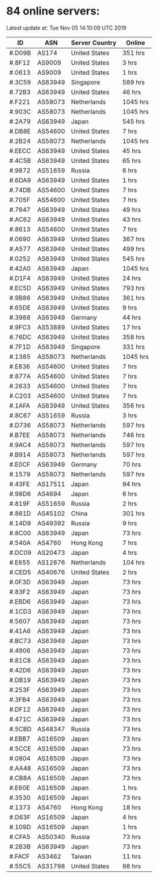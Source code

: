 # 84 online servers:

Latest update at: Tue Nov 05 14:10:09 UTC 2019

| ID | ASN | Server Country | Online |
| -- | --- | -------------- | ------ |
| #.D09B | AS174 | United States | 351 hrs |
| #.8F12 | AS9009 | United States | 3 hrs |
| #.0613 | AS9009 | United States | 1 hrs |
| #.3C59 | AS63949 | Singapore | 589 hrs |
| #.72B3 | AS63949 | United States | 46 hrs |
| #.F221 | AS58073 | Netherlands | 1045 hrs |
| #.903C | AS58073 | Netherlands | 1045 hrs |
| #.2A79 | AS63949 | Japan | 545 hrs |
| #.DB8E | AS54600 | United States | 7 hrs |
| #.2B24 | AS58073 | Netherlands | 1045 hrs |
| #.EECC | AS63949 | United States | 45 hrs |
| #.4C5B | AS63949 | United States | 65 hrs |
| #.9872 | AS51659 | Russia | 6 hrs |
| #.6DA9 | AS63949 | United States | 1 hrs |
| #.74DB | AS54600 | United States | 7 hrs |
| #.705F | AS54600 | United States | 7 hrs |
| #.7647 | AS63949 | United States | 49 hrs |
| #.AC62 | AS63949 | United States | 43 hrs |
| #.8613 | AS54600 | United States | 7 hrs |
| #.0690 | AS63949 | United States | 367 hrs |
| #.A577 | AS63949 | United States | 499 hrs |
| #.0252 | AS63949 | United States | 545 hrs |
| #.42A0 | AS63949 | Japan | 1045 hrs |
| #.D1F4 | AS63949 | United States | 24 hrs |
| #.EC5D | AS63949 | United States | 793 hrs |
| #.9B86 | AS63949 | United States | 361 hrs |
| #.65DE | AS63949 | United States | 9 hrs |
| #.3988 | AS63949 | Germany | 44 hrs |
| #.9FC3 | AS53889 | United States | 17 hrs |
| #.76DC | AS63949 | United States | 358 hrs |
| #.7F1D | AS63949 | Singapore | 331 hrs |
| #.1385 | AS58073 | Netherlands | 1045 hrs |
| #.E836 | AS54600 | United States | 7 hrs |
| #.877A | AS54600 | United States | 7 hrs |
| #.2633 | AS54600 | United States | 7 hrs |
| #.C203 | AS54600 | United States | 7 hrs |
| #.1AFA | AS63949 | United States | 356 hrs |
| #.8C67 | AS51659 | Russia | 3 hrs |
| #.D736 | AS58073 | Netherlands | 597 hrs |
| #.B7EE | AS58073 | Netherlands | 746 hrs |
| #.9AC4 | AS58073 | Netherlands | 597 hrs |
| #.B914 | AS58073 | Netherlands | 597 hrs |
| #.E0CF | AS63949 | Germany | 70 hrs |
| #.1579 | AS58073 | Netherlands | 597 hrs |
| #.43FE | AS17511 | Japan | 94 hrs |
| #.98D6 | AS4694 | Japan | 6 hrs |
| #.819F | AS51659 | Russia | 2 hrs |
| #.861D | AS45102 | China | 301 hrs |
| #.14D9 | AS49392 | Russia | 9 hrs |
| #.8C00 | AS63949 | Japan | 73 hrs |
| #.540A | AS4760 | Hong Kong | 7 hrs |
| #.DC09 | AS20473 | Japan | 4 hrs |
| #.E655 | AS12876 | Netherlands | 104 hrs |
| #.CED5 | AS40676 | United States | 2 hrs |
| #.0F3D | AS63949 | Japan | 73 hrs |
| #.83F2 | AS63949 | Japan | 73 hrs |
| #.EBD6 | AS63949 | Japan | 73 hrs |
| #.1CD3 | AS63949 | Japan | 73 hrs |
| #.5607 | AS63949 | Japan | 73 hrs |
| #.41A6 | AS63949 | Japan | 73 hrs |
| #.BC73 | AS63949 | Japan | 73 hrs |
| #.4906 | AS63949 | Japan | 73 hrs |
| #.81C8 | AS63949 | Japan | 73 hrs |
| #.42D6 | AS63949 | Japan | 73 hrs |
| #.DB19 | AS63949 | Japan | 73 hrs |
| #.253F | AS63949 | Japan | 73 hrs |
| #.3FB4 | AS63949 | Japan | 73 hrs |
| #.DF12 | AS63949 | Japan | 73 hrs |
| #.471C | AS63949 | Japan | 73 hrs |
| #.5CBD | AS48347 | Russia | 73 hrs |
| #.EBB7 | AS16509 | Japan | 73 hrs |
| #.5CCE | AS16509 | Japan | 73 hrs |
| #.0804 | AS16509 | Japan | 73 hrs |
| #.AA48 | AS16509 | Japan | 73 hrs |
| #.CB8A | AS16509 | Japan | 73 hrs |
| #.E60E | AS16509 | Japan | 1 hrs |
| #.3530 | AS16509 | Japan | 73 hrs |
| #.1373 | AS4760 | Hong Kong | 18 hrs |
| #.D63F | AS16509 | Japan | 4 hrs |
| #.109D | AS16509 | Japan | 1 hrs |
| #.CFA5 | AS50340 | Russia | 73 hrs |
| #.2B3B | AS63949 | Japan | 73 hrs |
| #.FACF | AS3462 | Taiwan | 11 hrs |
| #.55C5 | AS31798 | United States | 98 hrs |

